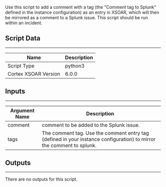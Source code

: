 Use this script to add a comment with a tag (the "Comment tag to Splunk" defined in the instance configuration) as an entry in XSOAR, which will then be mirrored as a comment to a Splunk issue. This script should be run within an incident.

## Script Data

---

| **Name** | **Description** |
| --- | --- |
| Script Type | python3 |
| Cortex XSOAR Version | 6.0.0 |

## Inputs

---

| **Argument Name** | **Description** |
| --- | --- |
| comment | comment to be added to the Splunk issue. |
| tags | The comment tag. Use the comment entry tag \(defined in your instance configuration\) to mirror the comment to splunk. |

## Outputs

---
There are no outputs for this script.
